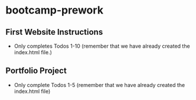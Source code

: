 # bootcamp-prework

## First Website Instructions
* Only completes Todos 1-10 (remember that we have already created the index.html file.)

## Portfolio Project
* Only complete Todos 1-5 (remember that we have already created the index.html file)

